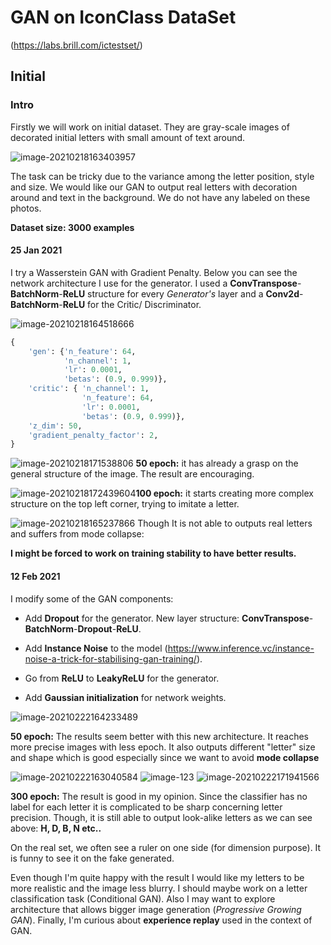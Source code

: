 # GAN on IconClass DataSet

(https://labs.brill.com/ictestset/)

## Initial

### Intro

Firstly we will work on initial dataset. They are gray-scale images of decorated initial letters with small amount of text around. 

![image-20210218163403957](/home/benoit/Documents/work/GAN_IconClass/data/photos/image-20210218163403957.png)

The task can be tricky due to the variance among the letter position, style and size. We would like our GAN to output real letters with decoration around and text in the background. We do not have any labeled on these photos.

**Dataset size: 3000 examples**

#### 25 Jan 2021

I try a Wasserstein GAN with Gradient Penalty. Below you can see the network architecture I use for the generator.  I used a **ConvTranspose**-**BatchNorm**-**ReLU** structure for every *Generator's* layer and a **Conv2d**-**BatchNorm**-**ReLU** for the Critic/ Discriminator. 

![image-20210218164518666](/home/benoit/.config/Typora/typora-user-images/image-20210218164518666.png) 

```python
{	
	'gen': {'n_feature': 64, 
			'n_channel': 1, 
			'lr': 0.0001, 
			'betas': (0.9, 0.999)},
 	'critic': {	'n_channel': 1, 
               	'n_feature': 64,
  				'lr': 0.0001, 
               	'betas': (0.9, 0.999)},
 	'z_dim': 50,
 	'gradient_penalty_factor': 2,
}
```

![image-20210218171538806](/home/benoit/Documents/work/GAN_IconClass/data/photos/image-20210218171538806.png) **50 epoch:** it has already a grasp on the general structure of the image. The result are encouraging. 



![image-20210218172439604](/home/benoit/Documents/work/GAN_IconClass/data/photos/image-20210218172439604.png)**100 epoch:** it starts creating more complex structure on the top left corner, trying to imitate a letter.





![image-20210218165237866](/home/benoit/Documents/work/GAN_IconClass/data/photos/image-20210218165237866.png) Though It is not able to outputs real letters and suffers from mode collapse:



**I might be forced to work on training stability to have better results.**

#### 12 Feb 2021



I modify some of the GAN components:

- Add **Dropout** for the generator. New layer structure:  **ConvTranspose**-**BatchNorm**-**Dropout**-**ReLU**.

- Add **Instance Noise** to the model (https://www.inference.vc/instance-noise-a-trick-for-stabilising-gan-training/).

- Go from **ReLU** to **LeakyReLU** for the generator. 

- Add **Gaussian initialization** for network weights.

  

![image-20210222164233489](/home/benoit/Documents/work/GAN_IconClass/data/photos/image-20210222164233489.png) 

**50 epoch:** The results seem better with this new architecture. It reaches more precise images with less epoch. It also outputs different "letter" size and shape which is good especially since we want to avoid **mode collapse**

![image-20210222163040584](/home/benoit/Documents/work/GAN_IconClass/data/photos/image-20210222163040584.png) ![image-123](/home/benoit/Documents/work/GAN_IconClass/data/photos/image-123.png) ![image-20210222171941566](/home/benoit/Documents/work/GAN_IconClass/data/photos/image-1234.png)

**300 epoch:** The result is good in my opinion. Since the classifier has no label for each letter it is complicated to be sharp concerning letter precision. Though, it is still able to output look-alike letters as we can see above: **H, D, B, N etc..** 

On the real set, we often see a ruler on one side (for dimension purpose). It is funny to see it on the fake generated. 

Even though I'm quite happy with the result I would like my letters to be more realistic and the image less blurry. I should maybe work on a letter classification task (Conditional GAN). Also I may want to explore architecture that allows bigger image generation (*Progressive Growing GAN*). Finally, I'm curious about **experience replay** used in the context of GAN.



#### 

